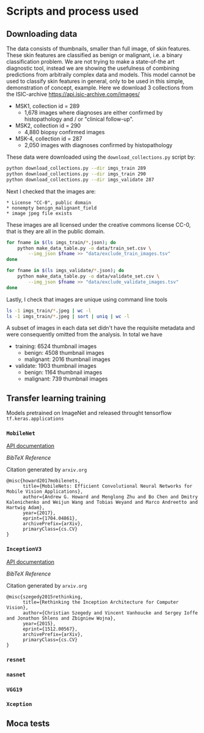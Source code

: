 # Scripts and process used


## Downloading data

The data consists of thumbnails, smaller than full image,
of skin features.  These skin features are classified as
benign or malignant, i.e. a binary classification problem.
We are not trying to make a state-of-the art diagnostic tool,
instead we are showing the usefulness of combining predictions
from arbitraily complex data and models.  This model cannot
be used to classify skin features in general, only to be
used in this simple, demonstration of concept, example.
Here we download 3 collections from the ISIC-archive
https://api.isic-archive.com/images/

* MSK1, collection id = 289
    - 1,678 images where diagnoses are either
        confirmed by histopathology and / or "clinical follow-up".
* MSK2, collection id = 290
    - 4,880 biopsy confirmed images
* MSK-4, collection id = 287
    - 2,050 images with diagnoses confirmed by histopathology

These data were downloaded using the `download_collections.py` script
by:

```bash
python download_collections.py --dir imgs_train 289
python download_collections.py --dir imgs_train 290
python download_collections.py --dir imgs_validate 287
```

Next I checked that the images are:

    * License "CC-0", public domain
    * nonempty benign_malignant_field
    * image jpeg file exists

These images are all licensed under the creative commons
license CC-0, that is they are all in the public domain.

```bash
for fname in $(ls imgs_train/*.json); do
    python make_data_table.py -o data/train_set.csv \
        --img_json $fname >> "data/exclude_train_images.tsv"
done

for fname in $(ls imgs_validate/*.json); do
    python make_data_table.py -o data/validate_set.csv \
        --img_json $fname >> "data/exclude_validate_images.tsv"
done
```

Lastly, I check that images are unique using command
line tools

```bash
ls -1 imgs_train/*.jpeg | wc -l
ls -1 imgs_train/*.jpeg | sort | uniq | wc -l
```

A subset of images in each data set didn't have the requisite
metadata and were consequently omitted from the analysis.  In total
we have

* training: 6524 thumbnail images
    - benign: 4508 thumbnail images
    - malignant: 2016 thumbnail images
* validate: 1903 thumbnail images
    - benign: 1164 thumbnail images
    - malignant: 739 thumbnail images


## Transfer learning training

Models pretrained on ImageNet and released throught
tensorflow `tf.keras.applications`

### `MobileNet`

[API documentation](https://www.tensorflow.org/api_docs/python/tf/keras/applications/mobilenet/MobileNet)


*BibTeX Reference*

Citation generated by `arxiv.org`

```
@misc{howard2017mobilenets,
      title={MobileNets: Efficient Convolutional Neural Networks for Mobile Vision Applications}, 
      author={Andrew G. Howard and Menglong Zhu and Bo Chen and Dmitry Kalenichenko and Weijun Wang and Tobias Weyand and Marco Andreetto and Hartwig Adam},
      year={2017},
      eprint={1704.04861},
      archivePrefix={arXiv},
      primaryClass={cs.CV}
}
```


### `InceptionV3`

[API documentation](https://www.tensorflow.org/api_docs/python/tf/keras/applications/inception_v3/InceptionV3)

*BibTeX Reference*

Citation generated by `arxiv.org`

```
@misc{szegedy2015rethinking,
      title={Rethinking the Inception Architecture for Computer Vision}, 
      author={Christian Szegedy and Vincent Vanhoucke and Sergey Ioffe and Jonathon Shlens and Zbigniew Wojna},
      year={2015},
      eprint={1512.00567},
      archivePrefix={arXiv},
      primaryClass={cs.CV}
}
```

### `resnet`

### `nasnet`

### `VGG19`

### `Xception`

## Moca tests

